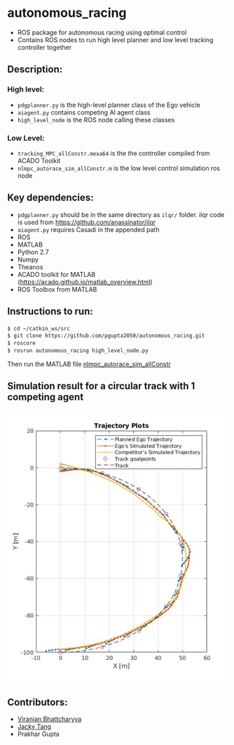 # autonomous_racing
- ROS package for autonomous racing using optimal control
- Contains ROS nodes to run high level planner and low level tracking controller together

## Description:
### High level:
- `pdgplanner.py` is the high-level planner class of the Ego vehicle
- `aiagent.py` contains competing AI agent class
- `high_level_node` is the ROS node calling these classes

### Low Level:
- `tracking_MPC_allConstr.mexa64` is the the controller compiled from ACADO Toolkit
- `nlmpc_autorace_sim_allConstr.m` is the low level control simulation ros node

## Key dependencies:
- `pdgplanner.py` should be in the same directory as `ilqr/` folder. ilqr code is used from https://github.com/anassinator/ilqr
- `aiagent.py` requires Casadi in the appended path
- ROS 
- MATLAB
- Python 2.7
- Numpy 
- Theanos
- ACADO toolkit for MATLAB (https://acado.github.io/matlab_overview.html)
- ROS Toolbox from MATLAB

## Instructions to run:

```bash
$ cd ~/catkin_ws/src
$ git clone https://github.com/pgupta2050/autonomous_racing.git
$ roscore
$ rosrun autonomous_racing high_level_node.py
```
Then run the MATLAB file [nlmpc_autorace_sim_allConstr](https://github.com/pgupta2050/autonomous_racing/blob/main/src/low_level/nlmpc_autorace_sim_allConstr.m)

## Simulation result for a circular track with 1 competing agent
![Results](/src/low_level/sim_results/ct_all_10mTraack/untitled.jpg)

## Contributors:
- [Viranjan Bhattcharyya](https://github.com/autonomous-viranjan)
- [Jacky Tang](https://github.com/jackyt22)
- Prakhar Gupta
